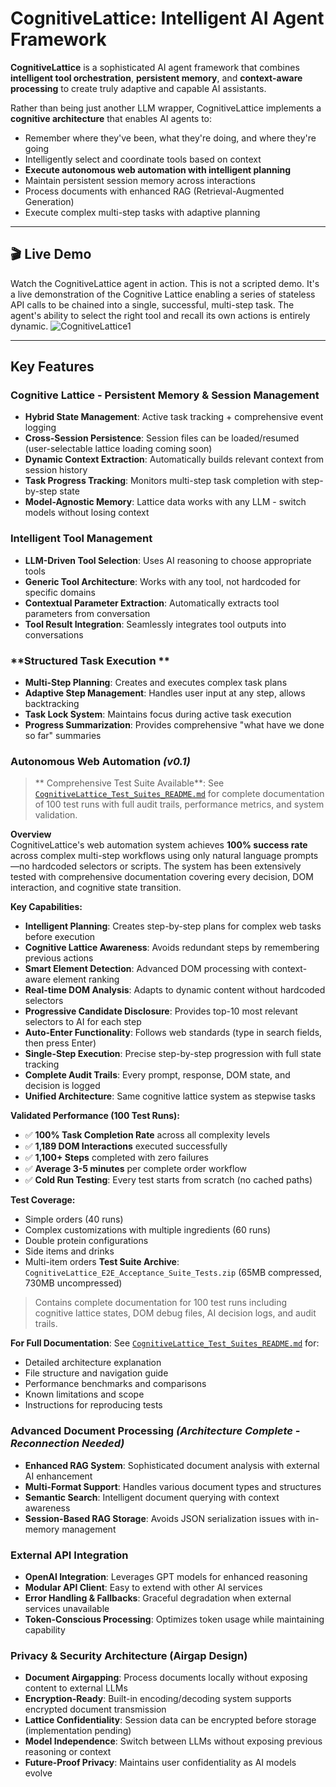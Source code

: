 #  CognitiveLattice: Intelligent AI Agent Framework

**CognitiveLattice** is a sophisticated AI agent framework that combines **intelligent tool orchestration**, **persistent memory**, and **context-aware processing** to create truly adaptive and capable AI assistants.

Rather than being just another LLM wrapper, CognitiveLattice implements a **cognitive architecture** that enables AI agents to:
- Remember where they've been, what they're doing, and where they're going
- Intelligently select and coordinate tools based on context
- **Execute autonomous web automation with intelligent planning**
- Maintain persistent session memory across interactions
- Process documents with enhanced RAG (Retrieval-Augmented Generation)
- Execute complex multi-step tasks with adaptive planning
---
## 🎬 Live Demo
Watch the CognitiveLattice agent in action. This is not a scripted demo. It's a live demonstration of the Cognitive Lattice enabling a series of stateless API calls to be chained into a single, successful, multi-step task. The agent's ability to select the right tool and recall its own actions is entirely dynamic.
![CognitiveLattice1](https://github.com/user-attachments/assets/3b2bf69c-04d4-4714-91a6-b593bb1a1334)

---
##  Key Features

###  **Cognitive Lattice** - Persistent Memory & Session Management
- **Hybrid State Management**: Active task tracking + comprehensive event logging
- **Cross-Session Persistence**: Session files can be loaded/resumed (user-selectable lattice loading coming soon)
- **Dynamic Context Extraction**: Automatically builds relevant context from session history
- **Task Progress Tracking**: Monitors multi-step task completion with step-by-step state
- **Model-Agnostic Memory**: Lattice data works with any LLM - switch models without losing context

###  **Intelligent Tool Management**
- **LLM-Driven Tool Selection**: Uses AI reasoning to choose appropriate tools
- **Generic Tool Architecture**: Works with any tool, not hardcoded for specific domains
- **Contextual Parameter Extraction**: Automatically extracts tool parameters from conversation
- **Tool Result Integration**: Seamlessly integrates tool outputs into conversations

###  **Structured Task Execution **
- **Multi-Step Planning**: Creates and executes complex task plans
- **Adaptive Step Management**: Handles user input at any step, allows backtracking
- **Task Lock System**: Maintains focus during active task execution
- **Progress Summarization**: Provides comprehensive "what have we done so far" summaries

###  **Autonomous Web Automation** *(v0.1)*
> ** Comprehensive Test Suite Available**: See [`CognitiveLattice_Test_Suites_README.md`](./CognitiveLattice_Test_Suites_README.md) for complete documentation of 100 test runs with full audit trails, performance metrics, and system validation.

**Overview**  
CognitiveLattice's web automation system achieves **100% success rate** across complex multi-step workflows using only natural language prompts—no hardcoded selectors or scripts. The system has been extensively tested with comprehensive documentation covering every decision, DOM interaction, and cognitive state transition.

**Key Capabilities:**
- **Intelligent Planning**: Creates step-by-step plans for complex web tasks before execution
- **Cognitive Lattice Awareness**: Avoids redundant steps by remembering previous actions
- **Smart Element Detection**: Advanced DOM processing with context-aware element ranking
- **Real-time DOM Analysis**: Adapts to dynamic content without hardcoded selectors
- **Progressive Candidate Disclosure**: Provides top-10 most relevant selectors to AI for each step
- **Auto-Enter Functionality**: Follows web standards (type in search fields, then press Enter)
- **Single-Step Execution**: Precise step-by-step progression with full state tracking
- **Complete Audit Trails**: Every prompt, response, DOM state, and decision is logged
- **Unified Architecture**: Same cognitive lattice system as stepwise tasks

**Validated Performance (100 Test Runs):**
- ✅ **100% Task Completion Rate** across all complexity levels
- ✅ **1,189 DOM Interactions** executed successfully
- ✅ **1,100+ Steps** completed with zero failures
- ✅ **Average 3-5 minutes** per complete order workflow
- ✅ **Cold Run Testing**: Every test starts from scratch (no cached paths)

**Test Coverage:**
- Simple orders (40 runs)
- Complex customizations with multiple ingredients (60 runs)
- Double protein configurations
- Side items and drinks
- Multi-item orders
**Test Suite Archive**: `CognitiveLattice_E2E_Acceptance_Suite_Tests.zip` (65MB compressed, 730MB uncompressed)  
> Contains complete documentation for 100 test runs including cognitive lattice states, DOM debug files, AI decision logs, and audit trails.

**For Full Documentation**: See [`CognitiveLattice_Test_Suites_README.md`](./CognitiveLattice_Test_Suites_README.md) for:
- Detailed architecture explanation
- File structure and navigation guide
- Performance benchmarks and comparisons
- Known limitations and scope
- Instructions for reproducing tests


###  **Advanced Document Processing** *(Architecture Complete - Reconnection Needed)*

- **Enhanced RAG System**: Sophisticated document analysis with external AI enhancement
- **Multi-Format Support**: Handles various document types and structures
- **Semantic Search**: Intelligent document querying with context awareness
- **Session-Based RAG Storage**: Avoids JSON serialization issues with in-memory management

###  **External API Integration**
- **OpenAI Integration**: Leverages GPT models for enhanced reasoning
- **Modular API Client**: Easy to extend with other AI services
- **Error Handling & Fallbacks**: Graceful degradation when external services unavailable
- **Token-Conscious Processing**: Optimizes token usage while maintaining capability

###  **Privacy & Security Architecture (Airgap Design)**
- **Document Airgapping**: Process documents locally without exposing content to external LLMs
- **Encryption-Ready**: Built-in encoding/decoding system supports encrypted document transmission
- **Lattice Confidentiality**: Session data can be encrypted before storage (implementation pending)
- **Model Independence**: Switch between LLMs without exposing previous reasoning or context
- **Future-Proof Privacy**: Maintains user confidentiality as AI models evolve